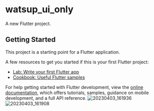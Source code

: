 # watsup_ui_only

A new Flutter project.

## Getting Started

This project is a starting point for a Flutter application.

A few resources to get you started if this is your first Flutter project:

- [Lab: Write your first Flutter app](https://docs.flutter.dev/get-started/codelab)
- [Cookbook: Useful Flutter samples](https://docs.flutter.dev/cookbook)

For help getting started with Flutter development, view the
[online documentation](https://docs.flutter.dev/), which offers tutorials,
samples, guidance on mobile development, and a full API reference.
![20230403_161936](https://user-images.githubusercontent.com/120459952/229496714-024dce15-6247-45a7-8ff0-8d34efafd2c6.jpg)
![20230403_161908](https://user-images.githubusercontent.com/120459952/229496723-1e87f0a1-e0cc-4ed8-a8c6-048dc36c80f3.jpg)

